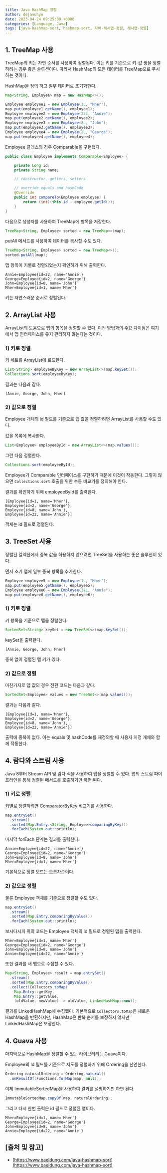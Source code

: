 ```yaml
---
title: Java HashMap 정렬
author: dejavuhyo
date: 2023-04-24 09:25:00 +0900
categories: [Language, Java]
tags: [java-hashmap-sort, hashmap-sort, 자바-해시맵-정렬, 해시맵-정렬]
---
```


## 1. TreeMap 사용
TreeMap의 키는 자연 순서를 사용하여 정렬된다. 이는 키를 기준으로 키-값 쌍을 정렬하려는 경우 좋은 솔루션이다. 따라서 HashMap의 모든 데이터를 TreeMap으로 푸시하는 것이다.

HashMap을 정의 하고 일부 데이터로 초기화한다.

```java
Map<String, Employee> map = new HashMap<>();

Employee employee1 = new Employee(1L, "Mher");
map.put(employee1.getName(), employee1);
Employee employee2 = new Employee(22L, "Annie");
map.put(employee2.getName(), employee2);
Employee employee3 = new Employee(8L, "John");
map.put(employee3.getName(), employee3);
Employee employee4 = new Employee(2L, "George");
map.put(employee4.getName(), employee4);
```

Employee 클래스의 경우 Comparable을 구현했다.

```java
public class Employee implements Comparable<Employee> {

    private Long id;
    private String name;

    // constructor, getters, setters

    // override equals and hashCode
    @Override
    public int compareTo(Employee employee) {
        return (int)(this.id - employee.getId());
    }
}
```

다음으로 생성자를 사용하여 TreeMap에 항목을 저장한다.

```java
TreeMap<String, Employee> sorted = new TreeMap<>(map);
```

putAll 메서드를 사용하여 데이터를 복사할 수도 있다.

```java
TreeMap<String, Employee> sorted = new TreeMap<>();
sorted.putAll(map);
```

맵 항목이 키별로 정렬되었는지 확인하기 위해 출력한다.

```text
Annie=Employee{id=22, name='Annie'}
George=Employee{id=2, name='George'}
John=Employee{id=8, name='John'}
Mher=Employee{id=1, name='Mher'}
```

키는 자연스러운 순서로 정렬된다.

## 2. ArrayList 사용
ArrayList의 도움으로 맵의 항목을 정렬할 수 있다. 이전 방법과의 주요 차이점은 여기에서 맵 인터페이스를 유지 관리하지 않는다는 것이다.

### 1) 키로 정렬
키 세트를 ArrayList에 로드한다.

```java
List<String> employeeByKey = new ArrayList<>(map.keySet());
Collections.sort(employeeByKey);
```

결과는 다음과 같다.

```text
[Annie, George, John, Mher] 
```

### 2) 값으로 정렬
Employee 개체의 id 필드를 기준으로 맵 값을 정렬하려면 ArrayList를 사용할 수도 있다.

값을 목록에 복사한다.

```java
List<Employee> employeeById = new ArrayList<>(map.values());
```

그런 다음 정렬한다.

```java
Collections.sort(employeeById);
```

Employee가 Comparable 인터페이스를 구현하기 때문에 이것이 작동한다. 그렇지 않으면 `Collections.sort` 호출을 위한 수동 비교기를 정의해야 한다.

결과를 확인하기 위해 employeeById를 출력한다.

```text
[Employee{id=1, name='Mher'}, 
Employee{id=2, name='George'}, 
Employee{id=8, name='John'}, 
Employee{id=22, name='Annie'}]
```

객체는 id 필드로 정렬된다.

## 3. TreeSet 사용
정렬된 컬렉션에서 중복 값을 허용하지 않으려면 TreeSet을 사용하는 좋은 솔루션이 있다.

먼저 초기 맵에 일부 중복 항목을 추가한다.

```java
Employee employee5 = new Employee(1L, "Mher");
map.put(employee5.getName(), employee5);
Employee employee6 = new Employee(22L, "Annie");
map.put(employee6.getName(), employee6);
```

### 1) 키로 정렬
키 항목을 기준으로 맵을 정렬한다.

```java
SortedSet<String> keySet = new TreeSet<>(map.keySet());
```

keySet을 출력한다.

```text
[Annie, George, John, Mher]
```

중복 없이 정렬된 맵 키가 있다.

### 2) 값으로 정렬
마찬가지로 맵 값의 경우 전환 코드는 다음과 같다.

```java
SortedSet<Employee> values = new TreeSet<>(map.values());
```

결과는 다음과 같다.

```text
[Employee{id=1, name='Mher'}, 
Employee{id=2, name='George'}, 
Employee{id=8, name='John'}, 
Employee{id=22, name='Annie'}]
```

출력에 중복이 없다. 이는 equals 및 hashCode를 재정의할 때 사용자 지정 개체와 함께 작동한다.

## 4. 람다와 스트림 사용
Java 8부터 Stream API 및 람다 식을 사용하여 맵을 정렬할 수 있다. 맵의 스트림 파이프라인을 통해 정렬된 메서드를 호출하기만 하면 된다.

### 1) 키로 정렬
키별로 정렬하려면 ComparatorByKey 비교기를 사용한다.

```java
map.entrySet()
  .stream()
  .sorted(Map.Entry.<String, Employee>comparingByKey())
  .forEach(System.out::println);
```

마지막 forEach 단계는 결과를 출력한다.

```text
Annie=Employee{id=22, name='Annie'}
George=Employee{id=2, name='George'}
John=Employee{id=8, name='John'}
Mher=Employee{id=1, name='Mher'}
```

기본적으로 정렬 모드는 오름차순이다.

### 2) 값으로 정렬
물론 Employee 객체를 기준으로 정렬할 수도 있다.

```java
map.entrySet()
  .stream()
  .sorted(Map.Entry.comparingByValue())
  .forEach(System.out::println);
```

보시다시피 위의 코드는 Employee 객체의 id 필드로 정렬된 맵을 출력한다.

```text
Mher=Employee{id=1, name='Mher'}
George=Employee{id=2, name='George'}
John=Employee{id=8, name='John'}
Annie=Employee{id=22, name='Annie'}
```

또한 결과를 새 맵으로 수집할 수 있다.

```java
Map<String, Employee> result = map.entrySet()
  .stream()
  .sorted(Map.Entry.comparingByValue())
  .collect(Collectors.toMap(
    Map.Entry::getKey, 
    Map.Entry::getValue, 
    (oldValue, newValue) -> oldValue, LinkedHashMap::new));
```

결과를 LinkedHashMap에 수집했다. 기본적으로 `Collectors.toMap`은 새로운 HashMap을 반환하지만, HashMap은 반복 순서를 보장하지 않지만 LinkedHashMap은 보장한다.

## 4. Guava 사용
마지막으로 HashMap을 정렬할 수 있는 라이브러리는 Guava이다.

Employee의 Id 필드를 기준으로 지도를 정렬하기 위해 Ordering을 선언한다.

```java
Ordering naturalOrdering = Ordering.natural()
  .onResultOf(Functions.forMap(map, null));
```

이제 ImmutableSortedMap을 사용하여 결과를 설명하기만 하면 된다.

```java
ImmutableSortedMap.copyOf(map, naturalOrdering);
```

그리고 다시 한번 출력은 id 필드로 정렬된 맵이다.

```text
Mher=Employee{id=1, name='Mher'}
George=Employee{id=2, name='George'}
John=Employee{id=8, name='John'}
Annie=Employee{id=22, name='Annie'}
```

## [출처 및 참고]
* [https://www.baeldung.com/java-hashmap-sort](https://www.baeldung.com/java-hashmap-sort)
